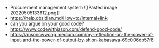 - Procurement management system ![[Pasted image 20220505133612.png]]
- https://help.obsidian.md/How+to/Internal+link 
- can you argue on your good code? https://www.codewithjason.com/defend-good-code/
- https://ansoncwwong.medium.com/my-reflection-on-the-power-of-input-and-the-power-of-output-by-shion-kabasawa-69c006db57f8